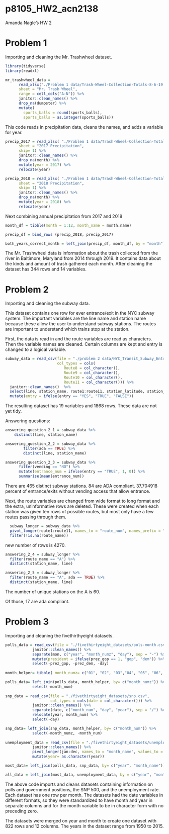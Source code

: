 p8105\_HW2\_acn2138
================

Amanda Nagle’s HW 2

# Problem 1

Importing and cleaning the Mr. Trashwheel dataset.

``` r
library(tidyverse)
library(readxl)

mr_trashwheel_data = 
      read_xlsx("./Problem 1 data/Trash-Wheel-Collection-Totals-8-6-19.xlsx",
      sheet = "Mr. Trash Wheel",
      range = cell_cols("A:N")) %>%
      janitor::clean_names() %>%
      drop_na(dumpster) %>% 
      mutate(
        sports_balls = round(sports_balls),
        sports_balls = as.integer(sports_balls))
```

This code reads in precipitation data, cleans the names, and adds a
variable for year.

``` r
precip_2017 = read_xlsx( "./Problem 1 data/Trash-Wheel-Collection-Totals-8-6-19.xlsx",
      sheet = "2017 Precipitation",
      skip= 1) %>%
      janitor::clean_names() %>%
      drop_na(month) %>%
      mutate(year = 2017) %>%
      relocate(year)

precip_2018 = read_xlsx( "./Problem 1 data/Trash-Wheel-Collection-Totals-8-6-19.xlsx",
      sheet = "2018 Precipitation",
      skip= 1) %>%
      janitor::clean_names() %>%
      drop_na(month) %>%
      mutate(year = 2018) %>%
      relocate(year)
```

Next combining annual precipitation from 2017 and 2018

``` r
month_df = tibble(month = 1:12, month_name = month.name)

precip_df = bind_rows (precip_2018, precip_2017)

both_years_correct_month = left_join(precip_df, month_df, by = "month")
```

The Mr. Trashwheel data is information about the trash collected from
the river in Baltimore, Maryland from 2014 through 2019. It contains
data about the kinds and amount of trash gathered each month. After
cleaning the dataset has 344 rows and 14 variables.

# Problem 2

Importing and cleaning the subway data.

This dataset contains one row for ever entrance/exit in the NYC subway
system. The important variables are the line name and station name
because these allow the user to understand subway stations. The routes
are important to understand which trains stop at the station.

First, the data is read in and the route variables are read as
characters. Then the variable names are cleaned. Certain columns are
kept and entry is changed to a logical variable.

``` r
subway_data = read_csv(file = "./problem 2 data/NYC_Transit_Subway_Entrance_And_Exit_Data.csv", 
                       col_types = cols(
                          Route8 = col_character(),
                          Route9 = col_character(),
                          Route10 = col_character(),
                          Route11 = col_character())) %>%
  janitor::clean_names()  %>%
  select(line, station_name, route1:route11, station_latitude, station_longitude, entry, vending, entrance_type, ada) %>%
  mutate(entry = ifelse(entry == "YES", "TRUE", "FALSE"))
```

The resulting dataset has 19 variables and 1868 rows. These data are not
yet tidy.

Answering questions:

``` r
answering_question_2_1 = subway_data %>% 
    distinct(line, station_name)

answering_question_2_2 = subway_data %>%
        filter(ada == TRUE) %>%
        distinct(line, station_name)

answering_question_2_3 = subway_data %>%
      filter(vending == "NO") %>%
      mutate(entrance_num = ifelse(entry == "TRUE", 1, 0)) %>%
      summarise(mean(entrance_num))
```

There are 465 distinct subway stations. 84 are ADA compliant. 37.704918
percent of entrance/exits without vending access that allow entrance.

Next, the route variables are changed from wide format to long format
and the extra, uninformative rows are deleted. These were created when
each station was given ten rows of possible routes, but most only have a
few routes passing through them.

``` r
  subway_longer = subway_data %>% 
  pivot_longer(route1:route11, names_to = "route_num", names_prefix = "route", values_to = "route_name") %>%
  filter(!is.na(route_name))
```

new number of rows is 4270.

``` r
answering_2_4 = subway_longer %>%
  filter(route_name == "A") %>%
  distinct(station_name, line)

answering_2_5 = subway_longer %>%
  filter(route_name == "A", ada == TRUE) %>%
  distinct(station_name, line)
```

The number of unique stations on the A is 60.

Of those, 17 are ada compliant.

# Problem 3

Importing and cleaning the fivethirthyeight datasets.

``` r
polls_data = read_csv(file = "./fivethirtyeight_datasets/pols-month.csv") %>% 
            janitor::clean_names() %>%
            separate(mon, c("year", "month_numz", "day"), sep = "-") %>%
            mutate(president = ifelse(prez_gop == 1, "gop", "dem")) %>%
            select(-prez_gop, -prez_dem, -day)
            
month_helper= tibble( month_numz= c("01", "02", "03","04", "05", "06", "07", "08", "09", "10", "11", "12" ), month_name = c("jan", "feb", "mar", "apr", "may", "jun", "jul", "aug", "sep", "oct", "nov", "dec"), month_num = as.character(1:12))

polls_data= left_join(polls_data, month_helper, by= c("month_numz")) %>%
            select(-month_num)
    
snp_data = read_csv(file = "./fivethirtyeight_datasets/snp.csv", 
                    col_types = cols(date = col_character())) %>% 
            janitor::clean_names() %>%
            separate(date, c("month_num", "day", "year"), sep = "/") %>% 
            relocate(year, month_num) %>%
            select(-day)

snp_data= left_join(snp_data, month_helper, by= c("month_num")) %>%
            select(-month_numz, -month_num)
            
unemployment_data = read_csv(file = "./fivethirtyeight_datasets/unemployment.csv") %>% 
            janitor::clean_names() %>%
            pivot_longer(jan:dec, names_to = "month_name", values_to = "unemployment") %>%
            mutate(year= as.character(year))

most_data= left_join(polls_data, snp_data, by= c("year", "month_name"))

all_data = left_join(most_data, unemployment_data, by = c("year", "month_name"))
```

The above code imports and cleans datasets containing information on
polls and government positions, the SNP 500, and the unemployment rate.
Each dataset has one row per month. The datasets had the date variables
in different formats, so they were standardized to have month and year
in separate columns and for the month variable to be in character form
with no preceding zero.

The datasets were merged on year and month to create one dataset with
822 rows and 12 columns. The years in the dataset range from 1950 to
2015.
